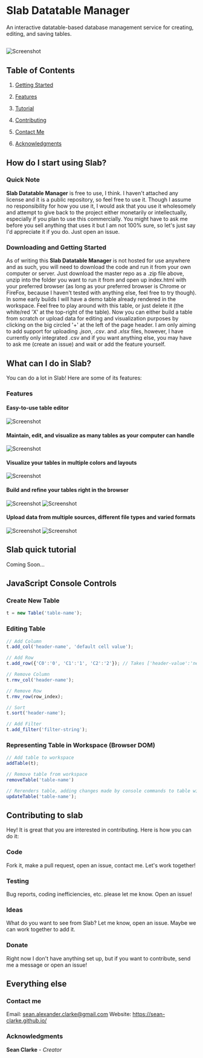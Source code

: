 # Slab Datatable Manager
An interactive datatable-based database management service for creating, editing, and saving tables.
## 
 
![Screenshot](https://raw.github.com/Sean-Clarke/website-dbms/screenshots/titless.png?raw=true "Easy to use, beautiful table management")

##
## Table of Contents
   1. [Getting Started](#downloading-and-getting-started)
   
   2. [Features](#features)
   
   3. [Tutorial](#slab-quick-tutorial)
   
   4. [Contributing](#contributing-to-slab)
   
   5. [Contact Me](#contact-me)
   
   6. [Acknowledgments](#acknowledgments)
   
## How do I start using Slab?
### Quick Note
**Slab Datatable Manager** is free to use, I think. I haven't attached any license and it is a public repository, so feel free to use it. Though I assume no responsibility for how you use it, I would ask that you use it wholesomely and attempt to give back to the project either monetarily or intellectually, especially if you plan to use this commercially. You might have to ask me before you sell anything that uses it but I am not 100% sure, so let's just say I'd appreciate it if you do. Just open an issue.

### Downloading and Getting Started
As of writing this **Slab Datatable Manager** is not hosted for use anywhere and as such, you will need to download the code and run it from your own computer or server. Just download the master repo as a .zip file above, unzip into the folder you want to run it from and open up index.html with your preferred browser (as long as your preferred browser is Chrome or FireFox, because I haven't tested with anything else, feel free to try though). In some early builds I will have a demo table already rendered in the workspace. Feel free to play around with this table, or just delete it (the white/red 'X' at the top-right of the table). Now you can either build a table from scratch or upload data for editing and visualization purposes by clicking on the big circled '+' at the left of the page header. I am only aiming to add support for uploading _.json_, _.csv_. and _.xlsx_ files, however, I have currently only integrated .csv and if you want anything else, you may have to ask me (create an issue) and wait or add the feature yourself.

## What can I do in Slab?
You can do a lot in Slab! Here are some of its features:
### Features
#### Easy-to-use table editor
![Screenshot](https://raw.github.com/Sean-Clarke/website-dbms/screenshots/editor.png?raw=true "Easy editing functionality")
#### Maintain, edit, and visualize as many tables as your computer can handle
![Screenshot](https://raw.github.com/Sean-Clarke/website-dbms/screenshots/multitables.png?raw=true "Multiple tables support")
#### Visualize your tables in multiple colors and layouts
![Screenshot](https://raw.github.com/Sean-Clarke/website-dbms/screenshots/altrowlayout.png?raw=true "Alternating rows layout")
#### Build and refine your tables right in the browser
![Screenshot](https://raw.github.com/Sean-Clarke/website-dbms/screenshots/tablebuilding.png?raw=true "Build on your tables")
![Screenshot](https://raw.github.com/Sean-Clarke/website-dbms/screenshots/interfaceoptions.png?raw=true "Comprehensive interface")
#### Upload data from multiple sources, different file types and varied formats
![Screenshot](https://raw.github.com/Sean-Clarke/website-dbms/screenshots/newtable.png?raw=true "Easy editing functionality")
![Screenshot](https://raw.github.com/Sean-Clarke/website-dbms/screenshots/loadpreview.png?raw=true "Easy editing functionality")
## Slab quick tutorial
Coming Soon...
## JavaScript Console Controls
### Create New Table
```js
t = new Table('table-name');
```
### Editing Table
```js
// Add Column
t.add_col('header-name', 'default cell value');

// Add Row
t.add_row({'C0':'0', 'C1':'1', 'C2':'2'}); // Takes ['header-value':'new cell value'] mapped key-value loaded object, additonal keyword arguments 'index'=-1 and 'replace'=false are used for reorganizing and editing cells

// Remove Column
t.rmv_col('header-name');

// Remove Row
t.rmv_row(row_index);

// Sort
t.sort('header-name');

// Add Filter
t.add_filter('filter-string');
```
### Representing Table in Workspace (Browser DOM)
```js
// Add table to workspace
addTable(t);

// Remove table from workspace
removeTable('table-name')

// Rerenders table, adding changes made by console commands to table with name == 'table-name'
updateTable('table-name');
```

## Contributing to slab
Hey! It is great that you are interested in contributing. Here is how you can do it:
### Code
Fork it, make a pull request, open an issue, contact me. Let's work together!
### Testing
Bug reports, coding inefficiencies, etc. please let me know. Open an issue!
### Ideas
What do you want to see from Slab? Let me know, open an issue. Maybe we can work together to add it.
### Donate
Right now I don't have anything set up, but if you want to contribute, send me a message or open an issue!

## Everything else
### Contact me
Email: sean.alexander.clarke@gmail.com
Website: https://sean-clarke.github.io/
### Acknowledgments
**Sean Clarke** - _Creator_

